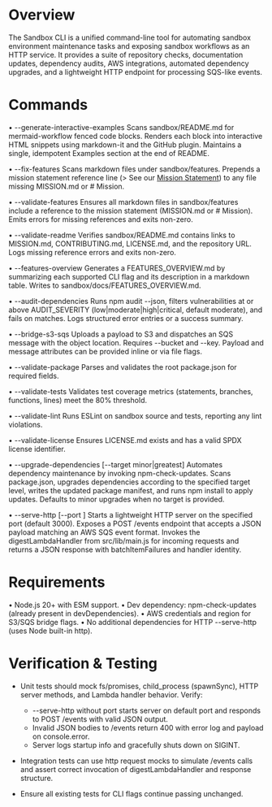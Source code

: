 # Overview

The Sandbox CLI is a unified command-line tool for automating sandbox environment maintenance tasks and exposing sandbox workflows as an HTTP service. It provides a suite of repository checks, documentation updates, dependency audits, AWS integrations, automated dependency upgrades, and a lightweight HTTP endpoint for processing SQS-like events.

# Commands

• --generate-interactive-examples
  Scans sandbox/README.md for mermaid-workflow fenced code blocks. Renders each block into interactive HTML snippets using markdown-it and the GitHub plugin. Maintains a single, idempotent Examples section at the end of README.

• --fix-features
  Scans markdown files under sandbox/features. Prepends a mission statement reference line (> See our [Mission Statement](../../MISSION.md)) to any file missing MISSION.md or # Mission.

• --validate-features
  Ensures all markdown files in sandbox/features include a reference to the mission statement (MISSION.md or # Mission). Emits errors for missing references and exits non-zero.

• --validate-readme
  Verifies sandbox/README.md contains links to MISSION.md, CONTRIBUTING.md, LICENSE.md, and the repository URL. Logs missing reference errors and exits non-zero.

• --features-overview
  Generates a FEATURES_OVERVIEW.md by summarizing each supported CLI flag and its description in a markdown table. Writes to sandbox/docs/FEATURES_OVERVIEW.md.

• --audit-dependencies
  Runs npm audit --json, filters vulnerabilities at or above AUDIT_SEVERITY (low|moderate|high|critical, default moderate), and fails on matches. Logs structured error entries or a success summary.

• --bridge-s3-sqs
  Uploads a payload to S3 and dispatches an SQS message with the object location. Requires --bucket and --key. Payload and message attributes can be provided inline or via file flags.

• --validate-package
  Parses and validates the root package.json for required fields.

• --validate-tests
  Validates test coverage metrics (statements, branches, functions, lines) meet the 80% threshold.

• --validate-lint
  Runs ESLint on sandbox source and tests, reporting any lint violations.

• --validate-license
  Ensures LICENSE.md exists and has a valid SPDX license identifier.

• --upgrade-dependencies [--target minor|greatest]
  Automates dependency maintenance by invoking npm-check-updates. Scans package.json, upgrades dependencies according to the specified target level, writes the updated package manifest, and runs npm install to apply updates. Defaults to minor upgrades when no target is provided.

• --serve-http [--port <port>]
  Starts a lightweight HTTP server on the specified port (default 3000). Exposes a POST /events endpoint that accepts a JSON payload matching an AWS SQS event format. Invokes the digestLambdaHandler from src/lib/main.js for incoming requests and returns a JSON response with batchItemFailures and handler identity.

# Requirements

• Node.js 20+ with ESM support.
• Dev dependency: npm-check-updates (already present in devDependencies).
• AWS credentials and region for S3/SQS bridge flags.
• No additional dependencies for HTTP --serve-http (uses Node built-in http).

# Verification & Testing

- Unit tests should mock fs/promises, child_process (spawnSync), HTTP server methods, and Lambda handler behavior. Verify:
  - --serve-http without port starts server on default port and responds to POST /events with valid JSON output.
  - Invalid JSON bodies to /events return 400 with error log and payload on console.error.
  - Server logs startup info and gracefully shuts down on SIGINT.

- Integration tests can use http request mocks to simulate /events calls and assert correct invocation of digestLambdaHandler and response structure.

- Ensure all existing tests for CLI flags continue passing unchanged.
